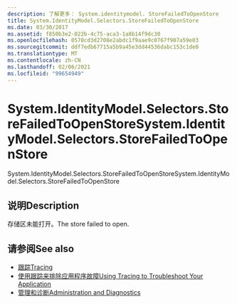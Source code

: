 ```yaml
---
description: 了解更多： System.identitymodel. StoreFailedToOpenStore
title: System.IdentityModel.Selectors.StoreFailedToOpenStore
ms.date: 03/30/2017
ms.assetid: f850b3e2-022b-4c75-aca3-1a8b14f9dc30
ms.openlocfilehash: 0578cd3d2708e2abdc1f9aae9c0767f907a59e03
ms.sourcegitcommit: ddf7edb67715a5b9a45e3dd44536dabc153c1de0
ms.translationtype: MT
ms.contentlocale: zh-CN
ms.lasthandoff: 02/06/2021
ms.locfileid: "99654949"
---
```

# <a name="systemidentitymodelselectorsstorefailedtoopenstore"></a><span data-ttu-id="43455-103">System.IdentityModel.Selectors.StoreFailedToOpenStore</span><span class="sxs-lookup"><span data-stu-id="43455-103">System.IdentityModel.Selectors.StoreFailedToOpenStore</span></span>

<span data-ttu-id="43455-104">System.IdentityModel.Selectors.StoreFailedToOpenStore</span><span class="sxs-lookup"><span data-stu-id="43455-104">System.IdentityModel.Selectors.StoreFailedToOpenStore</span></span>  
  
## <a name="description"></a><span data-ttu-id="43455-105">说明</span><span class="sxs-lookup"><span data-stu-id="43455-105">Description</span></span>  

 <span data-ttu-id="43455-106">存储区未能打开。</span><span class="sxs-lookup"><span data-stu-id="43455-106">The store failed to open.</span></span>  
  
## <a name="see-also"></a><span data-ttu-id="43455-107">请参阅</span><span class="sxs-lookup"><span data-stu-id="43455-107">See also</span></span>

- [<span data-ttu-id="43455-108">跟踪</span><span class="sxs-lookup"><span data-stu-id="43455-108">Tracing</span></span>](index.md)
- [<span data-ttu-id="43455-109">使用跟踪来排除应用程序故障</span><span class="sxs-lookup"><span data-stu-id="43455-109">Using Tracing to Troubleshoot Your Application</span></span>](using-tracing-to-troubleshoot-your-application.md)
- [<span data-ttu-id="43455-110">管理和诊断</span><span class="sxs-lookup"><span data-stu-id="43455-110">Administration and Diagnostics</span></span>](../index.md)
